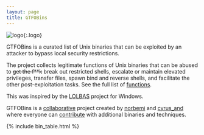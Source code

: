 ```yaml
---
layout: page
title: GTFOBins
---
```


![logo](/assets/logo.png){:.logo}

GTFOBins is a curated list of Unix binaries that can be exploited by an attacker to bypass local security restrictions.

The project collects legitimate functions of Unix binaries that can be abused to <strike>get the f**k</strike> break out restricted shells, escalate or maintain elevated privileges, transfer files, spawn bind and reverse shells, and facilitate the other post-exploitation tasks. See the full list of [functions](/functions/).

This was inspired by the [LOLBAS] project for Windows.

GTFOBins is a [collaborative] project created by [norbemi] and [cyrus_and] where everyone can [contribute] with additional binaries and techniques.

[functions]: /functions/
[LOLBAS]: https://lolbas-project.github.io/
[collaborative]: https://github.com/GTFOBins/GTFOBins.github.io/graphs/contributors
[contribute]: /contribute/
[norbemi]: https://twitter.com/norbemi
[cyrus_and]: https://twitter.com/cyrus_and

{% include bin_table.html %}
